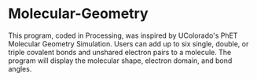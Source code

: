 # Molecular-Geometry
This program, coded in Processing, was inspired by UColorado's PhET Molecular Geometry Simulation. Users can add up to six single, double, or triple covalent bonds and unshared electron pairs to a molecule. The program will display the molecular shape, electron domain, and bond angles.
